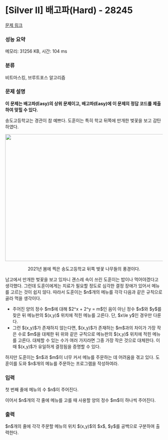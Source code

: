 # [Silver II] 배고파(Hard) - 28245 

[문제 링크](https://www.acmicpc.net/problem/28245) 

### 성능 요약

메모리: 31256 KB, 시간: 104 ms

### 분류

비트마스킹, 브루트포스 알고리즘

### 문제 설명

<p><strong>이 문제는 배고파(Easy)의 상위 문제이고, 배고파(Easy)에 이 문제의 정답 코드를 제출하여 맞힐 수 있다.</strong></p>

<p>송도고등학교는 경관이 참 예쁘다. 도훈이는 특히 학교 뒤쪽에 만개한 벚꽃을 보고 감탄하였다.</p>

<p style="text-align: center;"><img alt="" height="405" src="" width="542"></p>

<p style="text-align: center;">2021년 봄에 찍은 송도고등학교 뒤쪽 벚꽃 나무들의 풍경이다.</p>

<p>남고에서 만개한 벚꽃을 보고 있자니 괜스레 속이 쓰린 도훈이는 밥이나 먹어야겠다고 생각했다. 그런데 도훈이에게는 치료가 필요할 정도로 심각한 결정 장애가 있어서 메뉴를 고르는 것이 쉽지 않다. 따라서 도훈이는 $n$개의 메뉴를 각각 다음과 같은 규칙으로 골라 먹을 생각이다.</p>

<ul>
	<li>주어진 양의 정수 $m$에 대해 $2^x + 2^y = m$인 음이 아닌 정수 $x$와 $y$를 찾은 뒤 메뉴판의 $(x,y)$ 위치에 적힌 메뉴를 고른다. 단, $x\le y$인 경우만 다룬다.</li>
	<li>그런 $(x,y)$가 존재하지 않는다면, $(x,y)$가 존재하는 $m$과의 차이가 가장 작은 수로 $m$을 대체한 뒤 위와 같은 규칙으로 메뉴판의 $(x,y)$ 위치에 적힌 메뉴를 고른다. 대체할 수 있는 수가 여러 가지라면 그중 가장 작은 것으로 대체한다. 이때 $(x,y)$가 유일하게 결정됨을 증명할 수 있다.</li>
</ul>

<p>하지만 도훈이는 $n$과 $m$이 너무 커서 메뉴를 주문하는 데 어려움을 겪고 있다. 도훈이를 도와 $n$개의 메뉴를 주문하는 프로그램을 작성하여라.</p>

### 입력 

 <p>첫 번째 줄에 메뉴의 수 $n$이 주어진다.</p>

<p>이어서 $n$개의 각 줄에 메뉴를 고를 때 사용할 양의 정수 $m$이 하나씩 주어진다.</p>

### 출력 

 <p>$n$개의 줄에 각각 주문할 메뉴의 위치 $(x,y)$의 $x$, $y$를 공백으로 구분하여 출력한다.</p>

